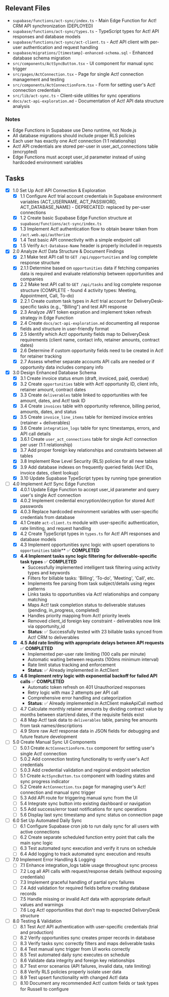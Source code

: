 ## Relevant Files

- `supabase/functions/act-sync/index.ts` - Main Edge Function for Act! CRM API synchronization (DEPLOYED)
- `supabase/functions/act-sync/types.ts` - TypeScript types for Act! API responses and database models  
- `supabase/functions/act-sync/act-client.ts` - Act! API client with per-user authentication and request handling
- `supabase/migrations/[timestamp]-enhanced-schema.sql` - Enhanced database schema migration
- `src/components/ActSyncButton.tsx` - UI component for manual sync trigger
- `src/pages/ActConnection.tsx` - Page for single Act! connection management and testing
- `src/components/ActConnectionForm.tsx` - Form for setting user's Act! connection credentials
- `src/lib/act-sync.ts` - Client-side utilities for sync operations
- `docs/act-api-exploration.md` - Documentation of Act! API data structure analysis

### Notes

- Edge Functions in Supabase use Deno runtime, not Node.js
- All database migrations should include proper RLS policies
- Each user has exactly one Act! connection (1:1 relationship)
- Act! API credentials are stored per-user in user_act_connections table (encrypted)
- Edge Functions must accept user_id parameter instead of using hardcoded environment variables

## Tasks

- [x] 1.0 Set Up Act! API Connection & Exploration
  - [x] 1.1 Configure Act! trial account credentials in Supabase environment variables (ACT_USERNAME, ACT_PASSWORD, ACT_DATABASE_NAME) - DEPRECATED: replaced by per-user connections
  - [x] 1.2 Create basic Supabase Edge Function structure at `supabase/functions/act-sync/index.ts`
  - [x] 1.3 Implement Act! authentication flow to obtain bearer token from `/act.web.api/authorize`
  - [x] 1.4 Test basic API connectivity with a simple endpoint call
  - [x] 1.5 Verify `Act-Database-Name` header is properly included in requests

- [x] 2.0 Analyze Act! Data Structure & Document Findings
  - [x] 2.1 Make test API call to `GET /api/opportunities` and log complete response structure
  - [x] 2.1.1 Determine based on `opportunities` data if fetching companies data is required and evaluate relationship between opportunities and companies
  - [x] 2.2 Make test API call to `GET /api/tasks` and log complete response structure (COMPLETE - found 4 activity types: Meeting, Appointment, Call, To-do)  
  - [x] 2.2.1 Create custom task types in Act! trial account for DeliveryDesk-specific tasks (e.g., "Billing") and test API response
  - [x] 2.3 Analyze JWT token expiration and implement token refresh strategy in Edge Function
  - [x] 2.4 Create `docs/act-api-exploration.md` documenting all response fields and structure in user-friendly format
  - [x] 2.5 Identify which Act! opportunity fields map to DeliveryDesk requirements (client name, contact info, retainer amounts, contract dates)
  - [x] 2.6 Determine if custom opportunity fields need to be created in Act! for retainer tracking
  - [x] 2.7 Assess whether separate accounts API calls are needed or if opportunity data includes company info

- [x] 3.0 Design Enhanced Database Schema
  - [x] 3.1 Create invoice status enum (draft, invoiced, paid, overdue)
  - [x] 3.2 Create `opportunities` table with Act! opportunity ID, client info, retainer amount, contract dates
  - [x] 3.3 Create `deliverables` table linked to opportunities with fee amount, dates, and Act! task ID
  - [x] 3.4 Create `invoices` table with opportunity reference, billing period, amounts, dates, and status
  - [x] 3.5 Create `invoice_line_items` table for itemized invoice entries (retainer + deliverables)
  - [x] 3.6 Create `integration_logs` table for sync timestamps, errors, and API call details
  - [x] 3.6.1 Create `user_act_connections` table for single Act! connection per user (1:1 relationship)
  - [x] 3.7 Add proper foreign key relationships and constraints between all tables
  - [x] 3.8 Implement Row Level Security (RLS) policies for all new tables
  - [x] 3.9 Add database indexes on frequently queried fields (Act! IDs, invoice dates, client lookup)
  - [x] 3.10 Update Supabase TypeScript types by running type generation

- [ ] 4.0 Implement Act! Sync Edge Function
  - [x] 4.0.1 Update Edge Function to accept user_id parameter and query user's single Act! connection
  - [x] 4.0.2 Implement credential encryption/decryption for stored Act! passwords
  - [x] 4.0.3 Replace hardcoded environment variables with user-specific credentials from database
  - [x] 4.1 Create `act-client.ts` module with user-specific authentication, rate limiting, and request handling
  - [x] 4.2 Create TypeScript types in `types.ts` for Act! API responses and database models
  - [x] 4.3 Implement opportunities sync logic with upsert operations to `opportunities` table** ✅ **COMPLETED**
  - [x] **4.4 Implement tasks sync logic filtering for deliverable-specific task types** ✅ **COMPLETED**
    - Successfully implemented intelligent task filtering using activity types and keywords
    - Filters for billable tasks: 'Billing', 'To-do', 'Meeting', 'Call', etc.
    - Implements fee parsing from task subject/details using regex patterns
    - Links tasks to opportunities via Act! relationships and company matching
    - Maps Act! task completion status to deliverable statuses (pending, in_progress, completed)
    - Handles priority mapping from Act! priority levels
    - Removed client_id foreign key constraint - deliverables now link via opportunity_id
    - **Status**: ✅ Successfully tested with 23 billable tasks synced from Act! CRM to deliverables
  - [x] **4.5 Add rate limiting with appropriate delays between API requests** ✅ **COMPLETED**
    - Implemented per-user rate limiting (100 calls per minute)
    - Automatic waiting between requests (100ms minimum interval)
    - Rate limit status tracking and enforcement
    - **Status**: ✅ Already implemented in ActClient
  - [x] **4.6 Implement retry logic with exponential backoff for failed API calls** ✅ **COMPLETED**
    - Automatic token refresh on 401 Unauthorized responses
    - Retry logic with max 2 attempts per API call
    - Comprehensive error handling and categorization
    - **Status**: ✅ Already implemented in ActClient makeApiCall method
  - [ ] 4.7 Calculate monthly retainer amounts by dividing contract value by months between start/end dates, if the requisite fields exist
  - [ ] 4.8 Map Act! task data to `deliverables` table, parsing fee amounts from task names/descriptions
  - [ ] 4.9 Store raw Act! response data in JSON fields for debugging and future feature development

- [ ] 5.0 Create Manual Sync UI Components
  - [ ] 5.0.1 Create `ActConnectionForm.tsx` component for setting user's single Act! connection
  - [ ] 5.0.2 Add connection testing functionality to verify user's Act! credentials
  - [ ] 5.0.3 Add credential validation and regional endpoint selection
  - [ ] 5.1 Create `ActSyncButton.tsx` component with loading states and sync progress indicator
  - [ ] 5.2 Create `ActConnection.tsx` page for managing user's Act! connection and manual sync trigger
  - [ ] 5.3 Add API route for triggering manual sync from the UI
  - [ ] 5.4 Integrate sync button into existing dashboard or navigation
  - [ ] 5.5 Add success/error toast notifications for sync operations
  - [ ] 5.6 Display last sync timestamp and sync status on connection page

- [ ] 6.0 Set Up Automated Daily Sync
  - [ ] 6.1 Configure Supabase cron job to run daily sync for all users with active connections
  - [ ] 6.2 Create separate scheduled function entry point that calls the main sync logic
  - [ ] 6.3 Test automated sync execution and verify it runs on schedule
  - [ ] 6.4 Add logging to track automated sync execution and results

- [ ] 7.0 Implement Error Handling & Logging
  - [ ] 7.1 Enhance integration_logs table usage throughout sync process
  - [ ] 7.2 Log all API calls with request/response details (without exposing credentials)
  - [ ] 7.3 Implement graceful handling of partial sync failures
  - [ ] 7.4 Add validation for required fields before creating database records
  - [ ] 7.5 Handle missing or invalid Act! data with appropriate default values and warnings
  - [ ] 7.6 Log Act! opportunities that don't map to expected DeliveryDesk structure

- [ ] 8.0 Testing & Validation
  - [ ] 8.1 Test Act! API authentication with user-specific credentials (trial and production)
  - [ ] 8.2 Verify opportunities sync creates proper records in database
  - [ ] 8.3 Verify tasks sync correctly filters and maps deliverable tasks
  - [ ] 8.4 Test manual sync trigger from UI works correctly
  - [ ] 8.5 Test automated daily sync executes on schedule
  - [ ] 8.6 Validate data integrity and foreign key relationships
  - [ ] 8.7 Test error scenarios (API failures, invalid data, rate limiting)
  - [ ] 8.8 Verify RLS policies properly isolate user data
  - [ ] 8.9 Test upsert functionality with changed Act! data
  - [ ] 8.10 Document any recommended Act! custom fields or task types for Russell to configure 